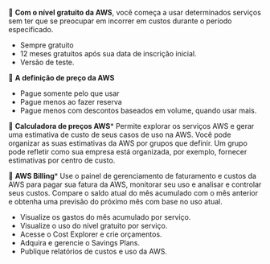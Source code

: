  💸 **Com o nível gratuito da AWS**, você começa a usar determinados serviços sem ter que se preocupar em incorrer em custos durante o período especificado.
- Sempre gratuito
- 12 meses gratuitos após sua data de inscrição inicial.
- Versão de teste. 

 💸 **A definição de preço da AWS**
- Pague somente pelo que usar
- Pague menos ao fazer reserva
- Pague menos com descontos baseados em volume, quando usar mais. 

 💸 **Calculadora de preços AWS***
Permite explorar os serviços AWS e gerar uma estimativa de custo de seus casos de uso na AWS. Você pode organizar as suas estimativas da AWS por grupos que definir. Um grupo pode refletir como sua empresa está organizada, por exemplo, fornecer estimativas por centro de custo.

 💸 **AWS Billing***
Use o painel de gerenciamento de faturamento e custos da AWS para pagar sua fatura da AWS, monitorar seu uso e analisar e controlar seus custos.
Compare o saldo atual do mês acumulado com o mês anterior e obtenha uma previsão do próximo mês com base no uso atual.
- Visualize os gastos do mês acumulado por serviço.
- Visualize o uso do nível gratuito por serviço.
- Acesse o Cost Explorer e crie orçamentos.
- Adquira e gerencie o Savings Plans.
- Publique relatórios de custos e uso da AWS. 